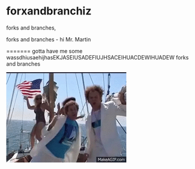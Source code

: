 # forxandbranchiz

forks and branches,

forks and branches - hi Mr. Martin

=======
gotta have me some wassdhiusaehijhasEKJASEIUSADEFIUJHSACEIHUACDEWIHUADEW forks and branches

![alt text](assets/documentation/forksandbranches.gif)
